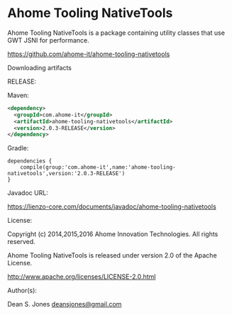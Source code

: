 Ahome Tooling NativeTools
======

Ahome Tooling NativeTools is a package containing utility classes that use GWT JSNI for performance.

https://github.com/ahome-it/ahome-tooling-nativetools

Downloading artifacts

RELEASE:

Maven:

```xml
<dependency>
  <groupId>com.ahome-it</groupId>
  <artifactId>ahome-tooling-nativetools</artifactId>
  <version>2.0.3-RELEASE</version>
</dependency>
```
Gradle:

```
dependencies {
    compile(group:'com.ahome-it',name:'ahome-tooling-nativetools',version:'2.0.3-RELEASE')
}
```
Javadoc URL:

https://lienzo-core.com/documents/javadoc/ahome-tooling-nativetools

License:

Copyright (c) 2014,2015,2016 Ahome Innovation Technologies. All rights reserved.

Ahome Tooling NativeTools is released under version 2.0 of the Apache License.

http://www.apache.org/licenses/LICENSE-2.0.html

Author(s):

Dean S. Jones
deansjones@gmail.com